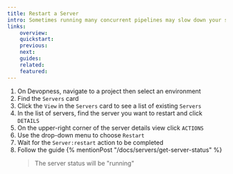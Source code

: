 ```yaml
---
title: Restart a Server
intro: Sometimes running many concurrent pipelines may slow down your servers. Restart your server to force all running tasks to end and start the server again in the same action.
links:
    overview:
    quickstart:
    previous:
    next:
    guides:
    related:
    featured:
---
```


1. On Devopness, navigate to a project then select an environment
1. Find the `Servers` card
1. Click the `View` in the `Servers` card to see a list of existing `Servers`
1. In the list of servers, find the server you want to restart and click `DETAILS`
3. On the upper-right corner of the server details view click `ACTIONS`
4. Use the drop-down menu to choose `Restart`
5. Wait for the `Server:restart` action to be completed
6. Follow the guide {% mentionPost "/docs/servers/get-server-status" %}
    > The server status will be "running"

